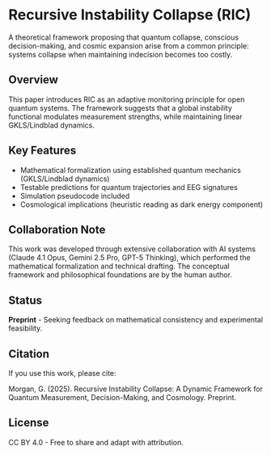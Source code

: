 # Recursive Instability Collapse (RIC)

A theoretical framework proposing that quantum collapse, conscious decision-making, and cosmic expansion arise from a common principle: systems collapse when maintaining indecision becomes too costly.

## Overview

This paper introduces RIC as an adaptive monitoring principle for open quantum systems. The framework suggests that a global instability functional modulates measurement strengths, while maintaining linear GKLS/Lindblad dynamics.

## Key Features

- Mathematical formalization using established quantum mechanics (GKLS/Lindblad dynamics)
- Testable predictions for quantum trajectories and EEG signatures  
- Simulation pseudocode included
- Cosmological implications (heuristic reading as dark energy component)

## Collaboration Note

This work was developed through extensive collaboration with AI systems (Claude 4.1 Opus, Gemini 2.5 Pro, GPT-5 Thinking), which performed the mathematical formalization and technical drafting. The conceptual framework and philosophical foundations are by the human author.

## Status

**Preprint** - Seeking feedback on mathematical consistency and experimental feasibility.

## Citation

If you use this work, please cite:

Morgan, G. (2025). Recursive Instability Collapse: A Dynamic Framework
for Quantum Measurement, Decision-Making, and Cosmology. Preprint.

## License

CC BY 4.0 - Free to share and adapt with attribution.
